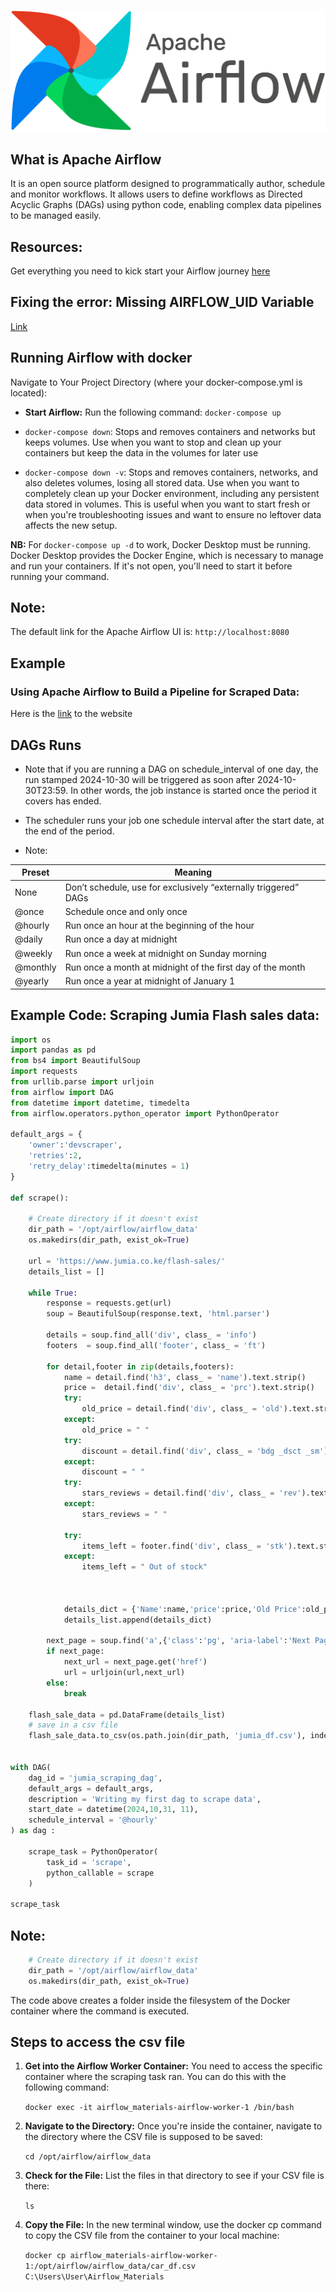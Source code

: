 ![](https://github.com/MithamoMorgan/Apache-Airflow/blob/master/AirflowLogo.png)

## What is Apache Airflow

It is an open source platform designed to programmatically author, schedule and monitor workflows. It allows users to define workflows as Directed Acyclic Graphs (DAGs) using python code, enabling complex data pipelines to be managed easily.

## Resources:

Get everything you need to kick start your Airflow journey [here](https://www.datacamp.com/tutorial/getting-started-with-apache-airflow)

## Fixing the error: Missing AIRFLOW_UID Variable
[Link](https://ourtechroom.com/tech/fix-airflow-error-missing-airflow-uid-variable/)

## Running Airflow with docker

Navigate to Your Project Directory (where your docker-compose.yml is located):

* **Start Airflow:** Run the following command: `docker-compose up`
  
* `docker-compose down`: Stops and removes containers and networks but keeps volumes. Use when you want to stop and clean up your containers but keep the data in the volumes for later use

* `docker-compose down -v`: Stops and removes containers, networks, and also deletes volumes, losing all stored data. Use when you want to completely clean up your Docker environment, including any persistent data stored in volumes. This is useful when you want to start fresh or when you're troubleshooting issues and want to ensure no leftover data affects the new setup.

**NB:** For `docker-compose up -d` to work, Docker Desktop must be running. Docker Desktop provides the Docker Engine, which is necessary to manage and run your containers. If it's not open, you'll need to start it before running your command.

## Note:
The default link for the Apache Airflow UI is:
`http://localhost:8080
`

## Example

### Using Apache Airflow to Build a Pipeline for Scraped Data:

Here is the [link](https://oxylabs.io/blog/building-scraping-pipeline-apache-airflow?utm_source=youtube&utm_medium=organic_video&utm_content=Building%20Scraping%20Pipelines%20With%20Apache%20Airflow) to the website

## DAGs Runs

* Note that if you are running a DAG on schedule_interval of one day, the run stamped 2024-10-30 will be triggered as soon after 2024-10-30T23:59. In other words, the job instance is started once the period it covers has ended.

* The scheduler runs your job one schedule interval after the start date, at the end of the period.

* Note:

| Preset    | Meaning                                                             |
|-----------|---------------------------------------------------------------------|
| None      | Don’t schedule, use for exclusively “externally triggered” DAGs     |
| @once     | Schedule once and only once                                          |
| @hourly   | Run once an hour at the beginning of the hour                       |
| @daily    | Run once a day at midnight                                          |
| @weekly   | Run once a week at midnight on Sunday morning                       |
| @monthly  | Run once a month at midnight of the first day of the month         |
| @yearly   | Run once a year at midnight of January 1                            |

## Example Code: Scraping Jumia Flash sales data:

```python
import os
import pandas as pd
from bs4 import BeautifulSoup
import requests
from urllib.parse import urljoin
from airflow import DAG
from datetime import datetime, timedelta
from airflow.operators.python_operator import PythonOperator

default_args = {
    'owner':'devscraper',
    'retries':2,
    'retry_delay':timedelta(minutes = 1)
}

def scrape():

    # Create directory if it doesn't exist
    dir_path = '/opt/airflow/airflow_data'
    os.makedirs(dir_path, exist_ok=True)

    url = 'https://www.jumia.co.ke/flash-sales/' 
    details_list = []
    
    while True:
        response = requests.get(url)
        soup = BeautifulSoup(response.text, 'html.parser')
        
        details = soup.find_all('div', class_ = 'info')
        footers  = soup.find_all('footer', class_ = 'ft')
    
        for detail,footer in zip(details,footers):
            name = detail.find('h3', class_ = 'name').text.strip()
            price =  detail.find('div', class_ = 'prc').text.strip()
            try:
                old_price = detail.find('div', class_ = 'old').text.strip()
            except:
                old_price = " "
            try:
                discount = detail.find('div', class_ = 'bdg _dsct _sm').text.strip()
            except:
                discount = " "
            try:
                stars_reviews = detail.find('div', class_ = 'rev').text.strip()
            except:
                stars_reviews = " "
        
            try:
                items_left = footer.find('div', class_ = 'stk').text.strip()
            except:
                items_left = " Out of stock"
                
                
        
            details_dict = {'Name':name,'price':price,'Old Price':old_price,'discount':discount,'Stars and Reviews':stars_reviews,'Items Left':items_left}
            details_list.append(details_dict)
    
        next_page = soup.find('a',{'class':'pg', 'aria-label':'Next Page'})
        if next_page:
            next_url = next_page.get('href')
            url = urljoin(url,next_url)
        else:
            break
    
    flash_sale_data = pd.DataFrame(details_list)
    # save in a csv file
    flash_sale_data.to_csv(os.path.join(dir_path, 'jumia_df.csv'), index=False)


with DAG(
    dag_id = 'jumia_scraping_dag',
    default_args = default_args,
    description = 'Writing my first dag to scrape data',
    start_date = datetime(2024,10,31, 11),
    schedule_interval = '@hourly'
) as dag :

    scrape_task = PythonOperator(
        task_id = 'scrape',
        python_callable = scrape
    )

scrape_task
```

## Note:

```python
    # Create directory if it doesn't exist
    dir_path = '/opt/airflow/airflow_data'
    os.makedirs(dir_path, exist_ok=True)
```
The code above creates a folder inside the filesystem of the Docker container where the command is executed. 


## Steps to access the csv file

1. **Get into the Airflow Worker Container:** You need to access the specific container where the scraping task ran. You can do this with the following command:
   
   `docker exec -it airflow_materials-airflow-worker-1 /bin/bash
`
2. **Navigate to the Directory:** Once you're inside the container, navigate to the directory where the CSV file is supposed to be saved:
   
    `cd /opt/airflow/airflow_data
`
3. **Check for the File:** List the files in that directory to see if your CSV file is there:

   `ls`

4. **Copy the File:** In the new terminal window, use the docker cp command to copy the CSV file from the container to your local machine:

   `docker cp airflow_materials-airflow-worker-1:/opt/airflow/airflow_data/car_df.csv C:\Users\User\Airflow_Materials
`




